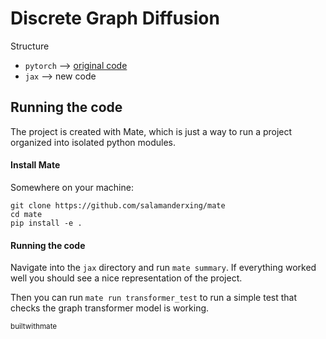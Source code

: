 # Discrete Graph Diffusion

Structure

- `pytorch` --> [original code](https://github.com/cvignac/DiGress)
- `jax` --> new code

## Running the code

The project is created with Mate, which is just a way to run a project organized into isolated python modules.

#### Install Mate

Somewhere on your machine:
```
git clone https://github.com/salamanderxing/mate
cd mate
pip install -e .
```

#### Running the code
Navigate into the `jax` directory and run `mate summary`. If everything worked well you should see a nice representation of the project. 

Then you can run `mate run transformer_test` to run a simple test that checks the graph transformer model is working.

<small>builtwithmate</small>
